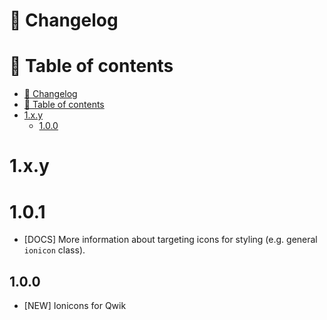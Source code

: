 # 📜 Changelog

# 📖 Table of contents
<!-- TOC -->
* [📜 Changelog](#-changelog)
* [📖 Table of contents](#-table-of-contents)
* [1.x.y](#1xy)
  * [1.0.0](#100)
<!-- TOC -->

# 1.x.y

# 1.0.1
- [DOCS] More information about targeting icons for styling (e.g. general `ionicon` class).

## 1.0.0
- [NEW] Ionicons for Qwik